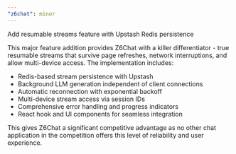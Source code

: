 ```yaml
---
"z6chat": minor
---
```


Add resumable streams feature with Upstash Redis persistence

This major feature addition provides Z6Chat with a killer differentiator - true resumable streams that survive page refreshes, network interruptions, and allow multi-device access. The implementation includes:

- Redis-based stream persistence with Upstash
- Background LLM generation independent of client connections  
- Automatic reconnection with exponential backoff
- Multi-device stream access via session IDs
- Comprehensive error handling and progress indicators
- React hook and UI components for seamless integration

This gives Z6Chat a significant competitive advantage as no other chat application in the competition offers this level of reliability and user experience.